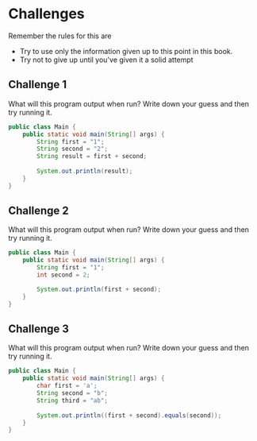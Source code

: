 # Challenges

Remember the rules for this are

* Try to use only the information given up to this point in this book.
* Try not to give up until you've given it a solid attempt

## Challenge 1

What will this program output when run? Write down your guess and then try running it.

```Java
public class Main {
    public static void main(String[] args) {
        String first = "1";
        String second = "2";
        String result = first + second;
    
        System.out.println(result);
    }
}

```

## Challenge 2

What will this program output when run? Write down your guess and then try running it.

```Java
public class Main {
    public static void main(String[] args) {
        String first = "1";
        int second = 2;

        System.out.println(first + second);
    }
}

```

## Challenge 3

What will this program output when run? Write down your guess and then try running it.

```Java
public class Main {
    public static void main(String[] args) {
        char first = 'a';
        String second = "b";
        String third = "ab";
    
        System.out.println((first + second).equals(second));
    }
}
```

